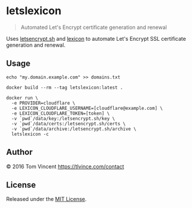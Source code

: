 # letslexicon

> Automated Let's Encrypt certificate generation and renewal

Uses [letsencrypt.sh][] and [lexicon][] to automate Let's Encrypt SSL
certificate generation and renewal.

[lexicon]: https://github.com/AnalogJ/lexicon
[letsencrypt.sh]: https://github.com/lukas2511/letsencrypt.sh

## Usage

```shell
echo "my.domain.example.com" >> domains.txt
```

```shell
docker build --rm --tag letslexicon:latest .
```

```shell
docker run \
  -e PROVIDER=cloudflare \
  -e LEXICON_CLOUDFLARE_USERNAME=[cloudflare@example.com] \
  -e LEXICON_CLOUDFLARE_TOKEN=[token] \
  -v `pwd`/data/key:/letsencrypt.sh/key \
  -v `pwd`/data/certs:/letsencrypt.sh/certs \
  -v `pwd`/data/archive:/letsencrypt.sh/archive \
  letslexicon -c
```

## Author

© 2016 Tom Vincent <https://tlvince.com/contact>

## License

Released under the [MIT License](http://tlvince.mit-license.org).

